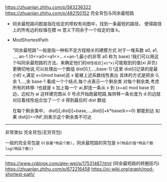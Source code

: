 https://zhuanlan.zhihu.com/p/583236322
https://zhuanlan.zhihu.com/p/482150152
完全背包与同余最短路

- 同余最短路问题是指在给定的带权有向图中，找到一条最短的路径，
  使得路径上的所有边的权值在模 m 意义下同余于一个给定的值 k。

- ModShortestPath

  “同余最短路”一般是指一种和不定方程相关的建模方式
  对于一堆系数 a0, a1, ..., an-1 (0<=a0<=a1<=...<=an-1,最小的非零 a0 称为 base)
  !我们可以用这个叫同余最短路的方法，来确定他们的`线性组合∑ai*xi`可能取到的值(xi 非负)
  更确切地说,可以处理出一个数组 dist[0,1,...,base-1]
  !这里 dist[i]记录的是最小的 x,满足 x=i(mod base)且 x 能被上述系数线性表出
  具体的方式是把余 0,余 1,...,余 base-1 看成一个个结点,每个点表示一个剩余类
  对每个剩余类,考虑所有的转移:
  !也就是 x 加上每一个 ai,即连一条从 x 到 (x+ai) mod base 的边，边权为 ai
  这样建完图从 0 号点开始跑最短路,每转移一条长度为 d 的边就对应着线性组合加了一个 d
  得到最后的 dist 数组

  在每个剩余类中， dist[i],dist[i]+base,...,dist[i]+k\*base(k>=0) 都能到达
  如果 dist[i]==INF,则表示这个剩余类不可达

---

非常类似 完全背包(无穷背包)

一般的完全背包是 `O(容量*物品个数)`，同余最短路的背包是 `O(物品价值*物品个数log(物品个数))`

---

https://www.cnblogs.com/alex-wei/p/17531487.html (同余最短路的转圈技巧)
https://zhuanlan.zhihu.com/p/672216458
https://oi-wiki.org/graph/mod-shortest-path/
